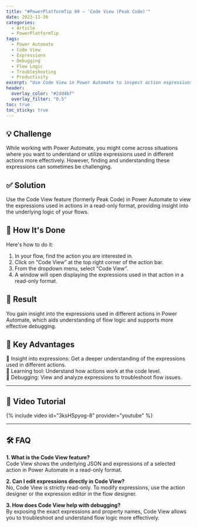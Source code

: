 ```yaml
---
title: "#PowerPlatformTip 89 – 'Code View (Peak Code)'"
date: 2023-11-30
categories:
  - Article
  - PowerPlatformTip
tags:
  - Power Automate
  - Code View
  - Expressions
  - Debugging
  - Flow Logic
  - Troubleshooting
  - Productivity
excerpt: "Use Code View in Power Automate to inspect action expressions in a read-only format—gain insight, debug flows, and understand logic for more effective troubleshooting."
header:
  overlay_color: "#2dd4bf"
  overlay_filter: "0.5"
toc: true
toc_sticky: true
---
```


## 💡 Challenge
While working with Power Automate, you might come across situations where you want to understand or utilize expressions used in different actions more effectively. However, finding and understanding these expressions can sometimes be challenging.

## ✅ Solution
Use the Code View feature (formerly Peak Code) in Power Automate to view the expressions used in actions in a read-only format, providing insight into the underlying logic of your flows.

## 🔧 How It's Done
Here's how to do it:
1. In your flow, find the action you are interested in.  
2. Click on “Code View” at the top right corner of the action bar.  
3. From the dropdown menu, select “Code View”.  
4. A window will open displaying the expressions used in that action in a read-only format.  

## 🎉 Result
You gain insight into the expressions used in different actions in Power Automate, which aids understanding of flow logic and supports more effective debugging.

## 🌟 Key Advantages
🔸 Insight into expressions: Get a deeper understanding of the expressions used in different actions.  
🔸 Learning tool: Understand how actions work at the code level.  
🔸 Debugging: View and analyze expressions to troubleshoot flow issues.

---

## 🎥 Video Tutorial
{% include video id="3ksHSpyog-8" provider="youtube" %}

---

## 🛠️ FAQ
**1. What is the Code View feature?**  
Code View shows the underlying JSON and expressions of a selected action in Power Automate in a read-only format.

**2. Can I edit expressions directly in Code View?**  
No, Code View is strictly read-only. To modify expressions, use the action designer or the expression editor in the flow designer.

**3. How does Code View help with debugging?**  
By exposing the exact expressions and property names, Code View allows you to troubleshoot and understand flow logic more effectively.

